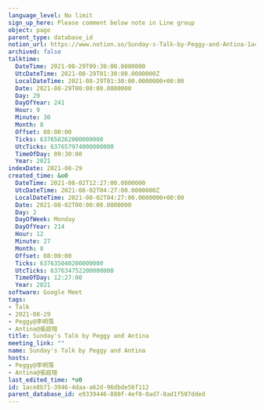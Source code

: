 ```yaml
---
language_level: No limit
sign_up_here: Please comment below note in Line group
object: page
parent_type: database_id
notion_url: https://www.notion.so/Sunday-s-Talk-by-Peggy-and-Antina-1ace8b7139464daaa62d96dbde56f112
archived: false
talktime:
  DateTime: 2021-08-29T09:30:00.0000000
  UtcDateTime: 2021-08-29T01:30:00.0000000Z
  LocalDateTime: 2021-08-29T01:30:00.0000000+00:00
  Date: 2021-08-29T00:00:00.0000000
  Day: 29
  DayOfYear: 241
  Hour: 9
  Minute: 30
  Month: 8
  Offset: 08:00:00
  Ticks: 637658262000000000
  UtcTicks: 637657974000000000
  TimeOfDay: 09:30:00
  Year: 2021
indexDate: 2021-08-29
created_time: &o0
  DateTime: 2021-08-02T12:27:00.0000000
  UtcDateTime: 2021-08-02T04:27:00.0000000Z
  LocalDateTime: 2021-08-02T04:27:00.0000000+00:00
  Date: 2021-08-02T00:00:00.0000000
  Day: 2
  DayOfWeek: Monday
  DayOfYear: 214
  Hour: 12
  Minute: 27
  Month: 8
  Offset: 08:00:00
  Ticks: 637635040200000000
  UtcTicks: 637634752200000000
  TimeOfDay: 12:27:00
  Year: 2021
software: Google Meet
tags:
- Talk
- 2021-08-29
- Peggy@李明霈
- Antina@張庭瑄
title: Sunday's Talk by Peggy and Antina
meeting_link: ""
name: Sunday's Talk by Peggy and Antina
hosts:
- Peggy@李明霈
- Antina@張庭瑄
last_edited_time: *o0
id: 1ace8b71-3946-4daa-a62d-96dbde56f112
parent_database_id: e9339446-880f-4ef0-8ad7-8ad1f507dded
---
```







